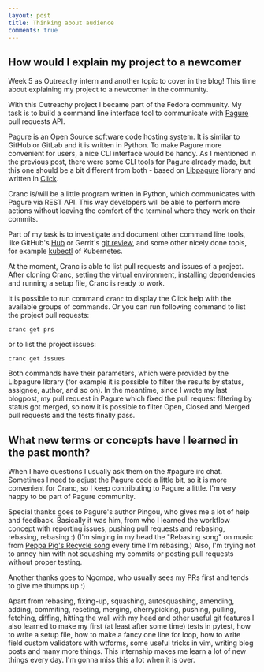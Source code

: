 ```yaml
---
layout: post
title: Thinking about audience
comments: true
---
```


## How would I explain my project to a newcomer

Week 5 as Outreachy intern and another topic to cover in the blog! This time about explaining
my project to a newcomer in the community.

With this Outreachy project I became part of the Fedora community.
My task is to build a command line interface tool to communicate with 
[Pagure](https://pagure.io/pagure) pull requests API. 

Pagure is an Open Source software code hosting system. It is similar to GitHub or
GitLab and it is written in Python. To make Pagure more convenient for users, a nice CLI 
interface would be handy. As I mentioned in the previous post, there were some CLI tools for
Pagure already made, but this one should be a bit different from both - based on 
[Libpagure](https://pagure.io/libpagure) library and written in 
[Click](https://palletsprojects.com/p/click/).

Cranc is/will be a little program written in Python, which communicates with Pagure via REST API.
This way developers will be able to perform more actions without leaving the comfort of the terminal
where they work on their commits.

Part of my task is to investigate and document other command line tools, like GitHub's 
[Hub](https://hub.github.com/) or
Gerrit's [git review](https://docs.openstack.org/infra/git-review/usage.html), and some 
other nicely done tools, for example 
[kubectl](https://kubernetes.io/docs/reference/kubectl/overview/) of Kubernetes.

At the moment, Cranc is able to list pull requests and issues of a project. After cloning Cranc,
setting the virtual environment, installing dependencies and running a setup file, Cranc is ready
to work.

It is possible to run command `cranc` to display the Click help with the available groups of 
commands. Or you can run following command to list the project pull requests:

`cranc get prs`

or to list the project issues:

`cranc get issues`

Both commands have their parameters, which were provided by the Libpagure library (for 
example it is possible to filter the results by status, assignee, author, and so on).
In the meantime, since I wrote my last blogpost, my pull request in Pagure which fixed the 
pull request filtering by status got merged, so now it is possible to filter Open, Closed and Merged
pull requests and the tests finally pass.

## What new terms or concepts have I learned in the past month?

When I have questions I usually ask them on the #pagure irc chat. Sometimes I need to adjust 
the Pagure code a little bit, so it is more convenient for Cranc, so I keep contributing 
to Pagure a little. I'm very happy to be part of Pagure community. 

Special thanks goes to
Pagure's author Pingou, who gives me a lot of help and feedback. Basically it was him, from who 
I learned the workflow concept with reporting issues, pushing pull requests and rebasing, 
rebasing, rebasing :) (I'm singing in my head the "Rebasing song" on music from [Peppa Pig's Recycle
song](https://www.youtube.com/watch?v=usDTzNvj12c) every time I'm rebasing.) Also, I'm trying 
not to annoy him with not squashing my commits or posting pull requests without proper testing.

Another thanks goes to Ngompa, who usually sees my PRs first and tends to give me thumps up :)

Apart from rebasing, fixing-up, squashing, autosquashing, amending, adding, commiting, 
reseting, merging, cherrypicking, pushing, pulling, fetching, diffing, hitting the wall with my head
 and other useful git features I also learned to make my first (at least after some time) 
tests in pytest, how to write a setup file, 
how to make a fancy one line for loop, how to write field custom validators with wtforms, some 
useful tricks in vim, writing blog posts and many more things. This internship makes me 
learn a lot of new things every day. I'm gonna miss this a lot when it is over.
